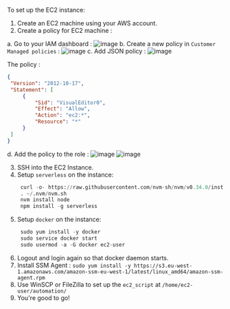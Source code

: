 

To set up the EC2 instance:
1. Create an EC2 machine using your AWS account.
2. Create a policy for EC2 machine : 

  a.  Go to your IAM dashboard : ![image](https://user-images.githubusercontent.com/68659873/123625727-ad722900-d82d-11eb-9c22-6d6548cb1c44.png)
  b. Create a new policy in `Customer Managed policies` : ![image](https://user-images.githubusercontent.com/68659873/123625940-e7dbc600-d82d-11eb-8a91-883a8a5b24c5.png)
  c. Add JSON policy : ![image](https://user-images.githubusercontent.com/68659873/123626293-502aa780-d82e-11eb-969d-c185eb72b1e7.png)
  
   The policy :
   ```json
   {
    "Version": "2012-10-17",
    "Statement": [
        {
            "Sid": "VisualEditor0",
            "Effect": "Allow",
            "Action": "ec2:*",
            "Resource": "*"
        }
    ]
   }
   ```
  d. Add the policy to the role : ![image](https://user-images.githubusercontent.com/68659873/123626422-781a0b00-d82e-11eb-8a88-a81020eadbd6.png)
![image](https://user-images.githubusercontent.com/68659873/123626504-8d8f3500-d82e-11eb-93f4-86b8fc596701.png)


3. SSH into the EC2 Instance.
4. Setup `serverless` on the instance: 
   ```python
    curl -o- https://raw.githubusercontent.com/nvm-sh/nvm/v0.34.0/install.sh | bash
    . ~/.nvm/nvm.sh
    nvm install node
    npm install -g serverless
   ```
5. Setup `docker` on the instance:
   ```python
    sudo yum install -y docker
    sudo service docker start
    sudo usermod -a -G docker ec2-user 
   ```
6. Logout and login again so that docker daemon starts.
7. Install SSM Agent : `sudo yum install -y https://s3.eu-west-1.amazonaws.com/amazon-ssm-eu-west-1/latest/linux_amd64/amazon-ssm-agent.rpm`
8. Use WinSCP or FileZilla to set up the `ec2_script` at `/home/ec2-user/automation/`
9. You're good to go!
